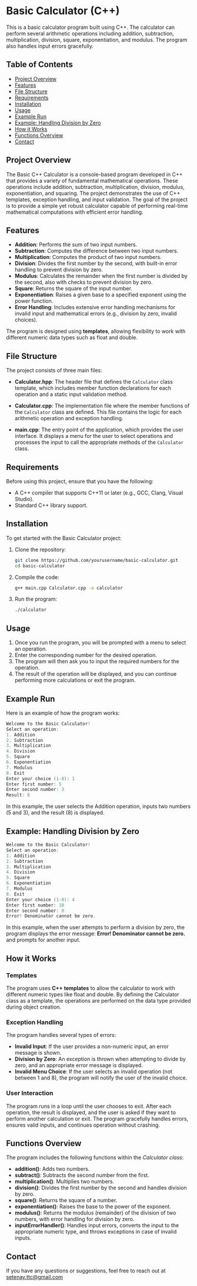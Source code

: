 # Basic Calculator (C++)

This is a basic calculator program built using C++. The calculator can perform several arithmetic operations including addition, subtraction, multiplication, division, square, exponentiation, and modulus. The program also handles input errors gracefully.

## Table of Contents

- [Project Overview](#project-overview)
- [Features](#features)
- [File Structure](#file-structure)
- [Requirements](#requirements)
- [Installation](#installation)
- [Usage](#usage)
- [Example Run](#example-run)
- [Example: Handling Division by Zero](example-handling-division-by-zero)
- [How it Works](#how-it-works)
- [Functions Overview](#functions-overview)
- [Contact](#contact)

## Project Overview

The Basic C++ Calculator is a console-based program developed in C++ that provides a variety of fundamental mathematical operations. These operations include addition, subtraction, multiplication, division, modulus, exponentiation, and squaring. The project demonstrates the use of C++ templates, exception handling, and input validation. The goal of the project is to provide a simple yet robust calculator capable of performing real-time mathematical computations with efficient error handling.

## Features

- **Addition**: Performs the sum of two input numbers.
- **Subtraction**: Computes the difference between two input numbers.
- **Multiplication**: Computes the product of two input numbers.
- **Division**: Divides the first number by the second, with built-in error handling to prevent division by zero.
- **Modulus**: Calculates the remainder when the first number is divided by the second, also with checks to prevent division by zero.
- **Square**: Returns the square of the input number.
- **Exponentiation**: Raises a given base to a specified exponent using the power function.
- **Error Handling**: Includes extensive error handling mechanisms for invalid input and mathematical errors (e.g., division by zero, invalid choices).

The program is designed using **templates**, allowing flexibility to work with different numeric data types such as float and double.

## File Structure

The project consists of three main files:

- **Calculator.hpp**: The header file that defines the `Calculator` class template, which includes member function declarations for each operation and a static input validation method.
  
- **Calculator.cpp**: The implementation file where the member functions of the `Calculator` class are defined. This file contains the logic for each arithmetic operation and exception handling.

- **main.cpp**: The entry point of the application, which provides the user interface. It displays a menu for the user to select operations and processes the input to call the appropriate methods of the `Calculator` class.

## Requirements

Before using this project, ensure that you have the following:

- A C++ compiler that supports C++11 or later (e.g., GCC, Clang, Visual Studio).
- Standard C++ library support.

## Installation

To get started with the Basic Calculator project:

1. Clone the repository:
   ```bash
   git clone https://github.com/yourusername/basic-calculator.git
   cd basic-calculator
3. Compile the code:
   ```bash
   g++ main.cpp Calculator.cpp -o calculator
4. Run the program:
   ```bash
   ./calculator

## Usage 

1. Once you run the program, you will be prompted with a menu to select an operation.
2. Enter the corresponding number for the desired operation.
3. The program will then ask you to input the required numbers for the operation.
4. The result of the operation will be displayed, and you can continue performing more calculations or exit the program.


## Example Run

Here is an example of how the program works:

```cpp
Welcome to the Basic Calculator!
Select an operation:
1. Addition
2. Subtraction
3. Multiplication
4. Division
5. Square
6. Exponentiation
7. Modulus
8. Exit
Enter your choice (1-8): 1
Enter first number: 5
Enter second number: 3
Result: 8
```
In this example, the user selects the Addition operation, inputs two numbers (5 and 3), and the result (8) is displayed.

## Example: Handling Division by Zero 
```cpp
Welcome to the Basic Calculator!
Select an operation:
1. Addition
2. Subtraction
3. Multiplication
4. Division
5. Square
6. Exponentiation
7. Modulus
8. Exit
Enter your choice (1-8): 4
Enter first number: 10
Enter second number: 0
Error! Denominator cannot be zero.
```
In this example, when the user attempts to perform a division by zero, the program displays the error message: **Error! Denominator cannot be zero.** and prompts for another input.

## How it Works
### Templates
The program uses **C++ templates** to allow the calculator to work with different numeric types like float and double. By defining the Calculator class as a template, the operations are performed on the data type provided during object creation.
### Exception Handling
The program handles several types of errors:
- **Invalid Input**: If the user provides a non-numeric input, an error message is shown.
- **Division by Zero**: An exception is thrown when attempting to divide by zero, and an appropriate error message is displayed.
- **Invalid Menu Choice**:  If the user selects an invalid operation (not between 1 and 8), the program will notify the user of the invalid choice.
### User Interaction
The program runs in a loop until the user chooses to exit. After each operation, the result is displayed, and the user is asked if they want to perform another calculation or exit. The program gracefully handles errors, ensures valid inputs, and continues operation without crashing.

##  Functions Overview
The program includes the following functions within the _Calculator class_:
- **addition()**: Adds two numbers.
- **subtract()**: Subtracts the second number from the first.
- **multiplication()**: Multiplies two numbers.
- **division()**: Divides the first number by the second and handles division by zero.
- **square()**: Returns the square of a number.
- **exponentiation()**: Raises the base to the power of the exponent.
- **modulus()**: Returns the modulus (remainder) of the division of two numbers, with error handling for division by zero.
- **inputErrorHandler()**: Handles input errors, converts the input to the appropriate numeric type, and throws exceptions in case of invalid inputs.

## Contact
If you have any questions or suggestions, feel free to reach out at setenay.ttc@gmail.com
 







     
   
     
